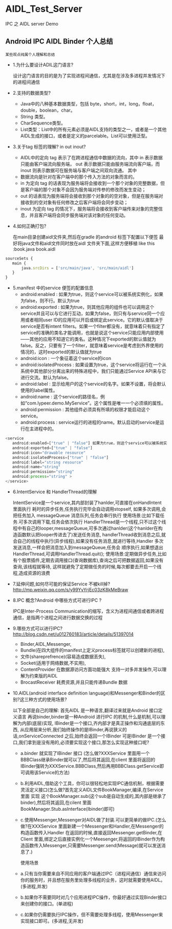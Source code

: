 # AIDL_Test_Server
IPC 之 AIDL server Demo

## Android IPC AIDL Binder 个人总结

`某些观点纯属个人理解和总结`

* 1.为什么要设计ADIL这门语言?

    设计这门语言的目的是为了实现进程间通信，尤其是在涉及多进程并发情况下的进程间通信

* 2.支持的数据类型?

  * Java中的八种基本数据类型，包括 byte，short，int，long，float，double，boolean，char。
  * String 类型。
  * CharSequence类型。
  * List类型：List中的所有元素必须是AIDL支持的类型之一，或者是一个其他AIDL生成的接口，或者是定义的parcelable。List可以使用泛型。

* 3.关于tag 标签的理解? in out inout?

  * AIDL中的定向 tag 表示了在跨进程通信中数据的流向，其中 in 表示数据只能由客户端流向服务端， out 表示数据只能由服务端流向客户端，而 inout 则表示数据可在服务端与客户端之间双向流通。
其中
  * 数据流向是针对在客户端中的那个传入方法的对象而言的。
  * in 为定向 tag 的话表现为服务端将会接收到一个那个对象的完整数据，但是客户端的那个对象不会因为服务端对传参的修改而发生变动；
  * out 的话表现为服务端将会接收到那个对象的的空对象，但是在服务端对接收到的空对象有任何修改之后客户端将会同步变动；
  * inout 为定向 tag 的情况下，服务端将会接收到客户端传来对象的完整信息，并且客户端将会同步服务端对该对象的任何变动。

* 4.如何正确打包?

    在main目录创建aidl文件夹,然后在gradle 的android 标签下配置以下便签
 最好将java文件和aidl文件同时放在aidl 文件夹下面,这样方便移植 like this :book.java book.aidl
 ```JavaScript
sourceSets {
    main {
        java.srcDirs = ['src/main/java', 'src/main/aidl']
    }
}
```
* 5.manifest 中的service 便签的配置信息
   * android:enabled : 如果为true，则这个service可以被系统实例化，如果为false，则不行。默认为true
   * android:exported : 如果为true，则其他应用的组件也可以调用这个service并且可以与它进行互动，如果为false，则只有与service同一个应用或者相同user ID的应用可以开启或绑定此service。它的默认值取决于service是否有intent filters。如果一个filter都没有，就意味着只有指定了service的准确的类名才能调用，也就是说这个service只能应用内部使用——其他的应用不知道它的类名。这种情况下exported的默认值就为false。反之，只要有了一个filter，就意味着service是考虑到外界使用的情况的，这时exported的默认值就为true
   * android:icon : 一个象征着这个service的icon
   * android:isolatedProcess : 如果设置为true，这个service将运行在一个从系统中其他部分分离出来的特殊进程中，我们只能通过Service API来与它进行交流。默认为false。
   * android:label : 显示给用户的这个service的名字。如果不设置，将会默认使用<application>的label属性。
   * android:name : 这个service的路径名，例如“com.lypeer.demo.MyService”。这个属性是唯一一个必须填的属性。
   * android:permission : 其他组件必须具有所填的权限才能启动这个service。
   * android:process : service运行的进程的name。默认启动的service是运行在主进程中的。
 ```JavaScript
<service
    android:enabled=["true" | "false"] 如果为true，则这个service可以被系统实例化，如果为false，则不行。默认为true
    android:exported=["true" | "false"]
    android:icon="drawable resource"
    android:isolatedProcess=["true" | "false"]
    android:label="string resource"
    android:name="string"
    android:permission="string"
    android:process="string" >
</service>
```


* 6.IntentService 和 HandlerThread的理解

    IntentService是一个service,其内部封装了hanlder,可直接在onHandIntent 里面执行 耗时的异步任务,任务执行完毕会自动调用stopself,
如果多次调用,会把任务加入 messageQueue 消息队列,任务会串行执行 
使用场景:比如下载任务.可多次调用下载,任务会依次执行
HandlerThread是一个线程,只不过这个线程中有自己的looper,messageQueue,可多次通过hanlder(这个hanlder在构造函数默认把looper传进去了)发送任务消息,
handlerThread收到消息之后,就会自己的线程中执行(异步线程),如果没有任务消息,就进行等待,Handler 多次发送消息,一样会把消息加入到messageQueue,任务会
顺序执行,如果想退出HandlerThread,可调用HandlerThread.quit();
使用场景:定期做异步任务,比如有个股票插件,定期去调用接口(查询数据库),查询之后可把数据返回,如果没有查询,该线程就等待,
这样就避免了定期做任务的时候,每次都要去开启一个线程,造成资源的浪费


* 7.延伸问题,如何尽可能的保证Service 不被kill掉?
    http://mp.weixin.qq.com/s/y99YvYrjEc03zK8kMeBraw

* 8.IPC 概念?Android 中哪些方式可进行IPC ?

    IPC是Inter-Process Communication的缩写，含义为进程间通信或者跨进程通信，是指两个进程之间进行数据交换的过程

* 9.哪些方式可以进行IPC? http://blog.csdn.net/u012760183/article/details/51397014

   * Binder,AIDL,Messenger,
   * Bundle(在四大组件的manifest上定义process标签就可以创建新的进程),
   * 文件(shareprefrence)(容易造成数据丢失),
   * Socket(适用于网络数据,不实用),
   * ContentProvider 在数据源访问方面功能强大 支持一对多并发操作,可以理解为约束版的AIDL
   * BrocastReceiver 耗费资源,并且只能传递Bundle 数据

* 10.AIDL(android interface definition language)和Messenger和Binder的区别?这三种方式的使用场景?

    以下全部是自己的理解:
    首先AIDL 是一种语言,翻译过来就是Android 接口定义语言
    再说binder,binder是一种Android 进行IPC 的机制,什么是机制,可以理解为内部(底层)实现,
    IBinder是一个接口,齐内部才是真正操作和沟通底层的东西,
    从应用层来分析,我们始终操作的是IBinder,再说狭义的话,onServiceConnected 之后,始终会返回一个IBinder
    可是IBinder 是一个接口,我们拿到是没有用的,必须要实现这个接口,那怎么实现这种接口呢?

  * a.binder 就实现了IBinder 接口 (怎么做?XXXService  里面用一个BBBClass继承Binder就可以了,然后将其返回,在client 里面将返回的IBinder强转为XXXService.BBBClass,然后再用BBBClass.getService即可调用该Service的方法)

  * b.利用AIDL,借助这个工具，你可以很轻松地实现IPC通信机制，根据需要灵活定义接口(怎么做?首先定义AIDL文件BookManager,编译,在Service里面 实现 这个BookManager.sub(这个sub是自动生成的,其内部是继承了binder),然后将其返回,在cilent 里面 BookManager.Stub.asInterface(Ibinder)即可)

  * c.使用Messenger,Messenger对AIDL做了封装.可以更简单的做IPC.(怎么做?在XXXService 里面新建一个Messenger和Handler,在Messenger的构造函数传入Handler
在返回的时候,直接返回Messenger.getBinder,在Client 里面,绑定之后直接实例化一个Meesenger,将返回的IBinder作为构造函数传入Messenger,只需要Messenger.send(Message)就可以发送消息了.)

    使用场景

  * a.只有当你需要来自不同应用的客户端通过IPC（进程间通信）通信来访问你的服务时，并且想在服务里处理多线程的业务，这时就需要使用AIDL。(多进程,并发)
  * b.如果你不需要同时对几个应用进程IPC操作，你最好通过实现Binder接口来创建你的接口。(单进程)
  * c.如果你仍需要执行IPC操作，但不需要处理多线程，使用Messenger来实现接口即可。(多进程,无并发)


